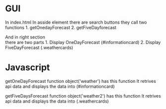 # GUI
In index.html 
  In asside element 
    there are search buttons
    they call two functions
      1. getOnedayForecast
      2. getFiveDayforecast

  And in right section  
    there are two parts
      1. Display OneDayForecast (#informationcard)
      2. Display FiveDayForecast (.weathercards)
    
# Javascript
getOneDayForecast function
  object('weather')  has this function
    It retrives api data
    and displays the data into (#informationcard)
  
getFiveDaysForecast function
  object('weather2') has this function
    It retrives api data
    and displays the data into (.weathercards)

